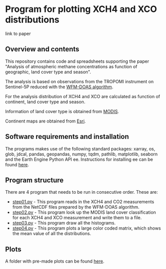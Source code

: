 # Program for plotting XCH4 and XCO distributions
link to paper

## Overview and contents 
This repository contains code and spreadsheets supporting the paper "Analysis of atmospheric methane concentrations as function of geographic, land cover type and season".

The analysis is based on observations from the TROPOMI instrument on Sentinel-5P reduced with the [WFM-DOAS algorithm](https://www.iup.uni-bremen.de/carbon_ghg/products/tropomi_wfmd/).

For the analysis distribution of XCH4 and XCO are calculated as function of continent, land cover type and season.

Information of land cover type is obtained from [MODIS](https://developers.google.com/earth-engine/datasets/catalog/MODIS_006_MCD12Q1).

Continent maps are obtained from [Esri](https://hub.arcgis.com/datasets/esri::world-continents/).

## Software requirements and installation
The programs makes use of the following standard packages: xarray, os, glob, jdcal, pandas, geopandas, numpy, tqdm, pathlib, matplotlib, seaborn and the Earth Engine Python API ee. Instructions for installing ee can be found [here](https://developers.google.com/earth-engine/guides/python_install).

## Program structure
There are 4 program that needs to be run in consecutive order. These are:

 - [step01.py](step01.py) - This program reads in the XCH4 and CO2 measurements from the NetCDF files prepared by the WFM-DOAS algorithm.
 - [step02.py](step02.py) - This program look up the MODIS land cover classification for each XCH4 and XCO measurement and write them to a file.
 - [step03.py](step03.py) - This program draw all the histograms.
 - [step04.py](step04.py) - This program plots a large color coded matrix, which shows the mean value of all the distributions. 

## Plots
A folder with pre-made plots can be found [here](figs).



